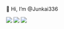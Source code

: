 👋 Hi, I’m @Junkai336


<img src="https://img.shields.io/badge/HTML5-E34F26?style=flat&logo=html5&logoColor=white"/>
<img src="https://img.shields.io/badge/CSS3-E34F26?style=flat&logo=css3&logoColor=white"/>
<img src="https://img.shields.io/badge/Typescript-3178C6?style=flat&logo=typescript&logoColor=white"/>
